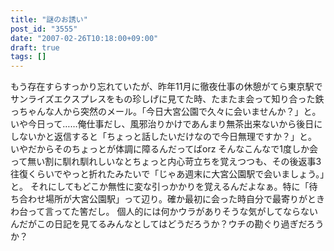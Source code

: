 ```yaml
---
title: "謎のお誘い"
post_id: "3555"
date: "2007-02-26T10:18:00+09:00"
draft: true
tags: []
---
```



もう存在すらすっかり忘れていたが、昨年11月に徹夜仕事の休憩がてら東京駅でサンライズエクスプレスをもの珍しげに見てた時、たまたま会って知り合った鉄っちゃんな人から突然のメール。「今日大宮公園で久々に会いませんか？」と。 いや今日って……俺仕事だし、風邪治りかけであんまり無茶出来ないから後日にしないかと返信すると「ちょっと話したいだけなので今日無理ですか？」と。  いやだからそのちょっとが体調に障るんだってばorz そんなこんなで1度しか会って無い割に馴れ馴れしいなとちょっと内心苛立ちを覚えつつも、その後返事3往復くらいでやっと折れたみたいで「じゃあ週末に大宮公園駅で会いましょう。」と。 それにしてもどこか無性に変な引っかかりを覚えるんだよなぁ。特に「待ち合わせ場所が大宮公園駅」って辺り。確か最初に会った時自分で最寄りがときわ台って言ってた筈だし。 個人的には何かウラがありそうな気がしてならないんだがこの日記を見てるみんなとしてはどうだろうか？ウチの勘ぐり過ぎだろうか？
